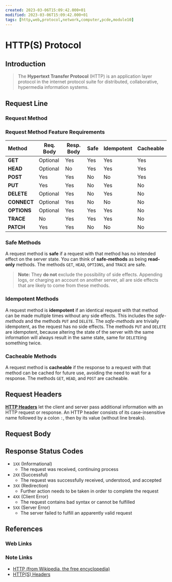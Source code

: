 ```yaml
---
created: 2023-03-06T15:09:42.000+01
modified: 2023-03-06T15:09:42.000+01
tags: [http,web,protocol,network,computer,pcde,module10]
---
```

# HTTP(S) Protocol

## Introduction

>The **Hypertext Transfer Protocol** (HTTP) is an application layer protocol in
>the internet protocol suite for distributed, collaborative,
>hypermedia information systems.

## Request Line

### Request Method

### Request Method Feature Requirements

| Method      | Req. Body | Resp. Body | Safe | Idempotent | Cacheable |
| :---------- | --------- | ---------- | ---- | ---------- | --------- |
| **GET**     | Optional  | Yes        | Yes  | Yes        | Yes       |
| **HEAD**    | Optional  | No         | Yes  | Yes        | Yes       |
| **POST**    | Yes       | Yes        | No   | No         | Yes       |
| **PUT**     | Yes       | Yes        | No   | Yes        | No        |
| **DELETE**  | Optional  | Yes        | No   | Yes        | No        |
| **CONNECT** | Optional  | Yes        | No   | No         | No        |
| **OPTIONS** | Optional  | Yes        | Yes  | Yes        | No        |
| **TRACE**   | No        | Yes        | Yes  | Yes        | No        |
| **PATCH**   | Yes       | Yes        | No   | No         | No        |

### Safe Methods

A request method is **safe** if a request with
that method has no intended effect on the server state.
You can think of **safe-methods** as being **read-only** methods.
The methods `GET`, `HEAD`, `OPTIONS`, and `TRACE` are safe.

>**Note:** They **do not** exclude the possibility of side effects.
>Appending logs, or charging an account on another server,
>all are side effects that are likely to come from these methods.

### Idempotent Methods

A request method is **idempotent** if an identical request with
that method can be made multiple times without any side effects.
This includes the *safe-methods* and the methods `PUT` and `DELETE`.
The *safe-methods* are trivially idempotent,
as the request has no side effects.
The methods `PUT` and `DELETE` are idempotent,
because altering the state of the server with the same information
will always result in the same state, same for `DELETE`ing something twice.

### Cacheable Methods

A request method is **cacheable** if the response to a request with
that method can be cached for future use, avoiding the need to wait for a response.
The methods `GET`, `HEAD`, and `POST` are cacheable.

## Request Headers

[**HTTP Headers**][http-headers-zk] let the client and
server pass additional information with an HTTP request or response.
An HTTP header consists of its case-insensitive name followed by a colon `:`,
then by its value (without line breaks).

## Request Body

## Response Status Codes

* `1XX` (Informational)
  * The request was received, continuing process
* `2XX` (Successful)
  * The request was successfully received, understood, and accepted
* `3XX` (Redirection)
  * Further action needs to be taken in order to complete the request
* `4XX` (Client Error)
  * The request contains bad syntax or cannot be fulfilled
* `5XX` (Server Error)
  * The server failed to fulfill an apparently valid request


## References

### Web Links

<!-- Hidden References -->

### Note Links

* [HTTP (from Wikipedia, the free encyclopedia)][http-wiki]
* [HTTP(S) Headers][http-headers-zk]

<!-- Hidden References -->
[http-wiki]: https://en.wikipedia.org/wiki/HTTP "HTTP (from Wikipedia, the free encyclopedia)"
[http-headers-zk]: ./http-headers.md "HTTP(S) Headers"
